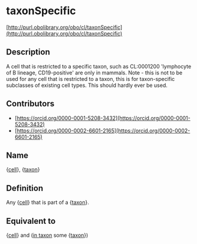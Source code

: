 # taxonSpecific 

[http://purl.obolibrary.org/obo/cl/taxonSpecific](http://purl.obolibrary.org/obo/cl/taxonSpecific)
## Description 

A cell that is restricted to a specific taxon, such as CL:0001200 'lymphocyte of B lineage, CD19-positive' are only in mammals. Note - this is not to be used for any cell that is restricted to a taxon, this is for taxon-specific subclasses of existing cell types. This should hardly ever be used.
## Contributors 
* [https://orcid.org/0000-0001-5208-3432](https://orcid.org/0000-0001-5208-3432) 
* [https://orcid.org/0000-0002-6601-2165](https://orcid.org/0000-0002-6601-2165) 
## Name 

{[cell](http://purl.obolibrary.org/obo/CL_0000000)}, {[taxon](http://purl.obolibrary.org/obo/NCBITaxon_1)}

## Definition 

Any {[cell](http://purl.obolibrary.org/obo/CL_0000000)} that is part of a {[taxon](http://purl.obolibrary.org/obo/NCBITaxon_1)}.

## Equivalent to 

{[cell](http://purl.obolibrary.org/obo/CL_0000000)} and ([in taxon](http://purl.obolibrary.org/obo/RO_0002162) some {[taxon](http://purl.obolibrary.org/obo/NCBITaxon_1)})

